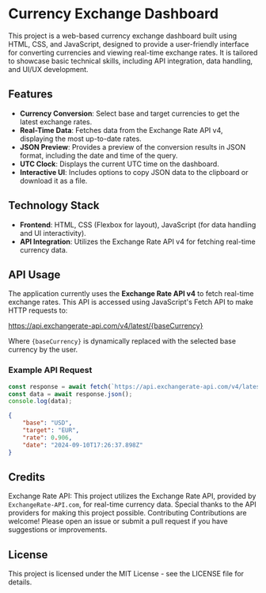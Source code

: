 # Currency Exchange Dashboard

This project is a web-based currency exchange dashboard built using HTML, CSS, and JavaScript, designed to provide a user-friendly interface for converting currencies and viewing real-time exchange rates. It is tailored to showcase basic technical skills, including API integration, data handling, and UI/UX development.

## Features

- **Currency Conversion**: Select base and target currencies to get the latest exchange rates.
- **Real-Time Data**: Fetches data from the Exchange Rate API v4, displaying the most up-to-date rates.
- **JSON Preview**: Provides a preview of the conversion results in JSON format, including the date and time of the query.
- **UTC Clock**: Displays the current UTC time on the dashboard.
- **Interactive UI**: Includes options to copy JSON data to the clipboard or download it as a file.

## Technology Stack

- **Frontend**: HTML, CSS (Flexbox for layout), JavaScript (for data handling and UI interactivity).
- **API Integration**: Utilizes the Exchange Rate API v4 for fetching real-time currency data.

## API Usage

The application currently uses the **Exchange Rate API v4** to fetch real-time exchange rates. This API is accessed using JavaScript's Fetch API to make HTTP requests to:

https://api.exchangerate-api.com/v4/latest/{baseCurrency}

Where `{baseCurrency}` is dynamically replaced with the selected base currency by the user.

### Example API Request

```javascript
const response = await fetch(`https://api.exchangerate-api.com/v4/latest/USD`);
const data = await response.json();
console.log(data);
```
```json
{
    "base": "USD",
    "target": "EUR",
    "rate": 0.906,
    "date": "2024-09-10T17:26:37.898Z"
}
```

## Credits
Exchange Rate API: This project utilizes the Exchange Rate API, provided by `ExchangeRate-API.com`, for real-time currency data. Special thanks to the API providers for making this project possible.
Contributing
Contributions are welcome! Please open an issue or submit a pull request if you have suggestions or improvements.

## License
This project is licensed under the MIT License - see the LICENSE file for details.
